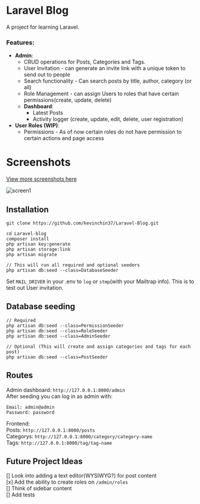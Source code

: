 # Laravel Blog

A project for learning Laravel.

### Features: 
* __Admin__:
    * CRUD operations for Posts, Categories and Tags.
    * User Invitation - can generate an invite link with a unique token to send out to people
    * Search functionality - Can search posts by title, author, category (or all)
    * Role Management - can assign Users to roles that have certain permissions(create, update, delete)
    *  __Dashboard__:
        * Latest Posts
        * Activity logger (create, update, edit, delete, user registration)
* __User Roles (WIP)__:
    * Permissions - As of now certain roles do not have permission to certain actions and page access



# Screenshots
[View more screenshots here](https://imgur.com/a/M5jmzEb)

![screen1](https://i.imgur.com/loPqdof.png)


## Installation
```
git clone https://github.com/kevinchin37/Laravel-Blog.git

cd Laravel-blog
composer install
php artisan key:generate
php artisan storage:link
php artisan migrate

// This will run all required and optional seeders
php artisan db:seed --class=DatabaseSeeder
```
Set `MAIL_DRIVER` in your .env to `log` or `stmp`(with your Mailtrap info). This is to test out User invitation.

## Database seeding
```
// Required
php artisan db:seed --class=PermissionSeeder
php artisan db:seed --class=RoleSeeder
php artisan db:seed --class=AdminSeeder

// Optional (This will create and assign categories and tags for each post)
php artisan db:seed --class=PostSeeder

```

## Routes

Admin dashboard: ```http://127.0.0.1:8000/admin```\
After seeding you can log in as admin with:
```
Email: admin@admin
Password: password
```
Frontend: \
Posts: ```http://127.0.0.1:8000/posts```\
Categorys: ```http://127.0.0.1:8000/category/category-name```\
Tags: ```http://127.0.0.1:8000/tag/tag-name```

## Future Project Ideas
[] Look into adding a text editor(WYSIWYG?) for post content  
[x] Add the ability to create roles on `/admin/roles`  
[] Think of sidebar content  
[] Add tests
